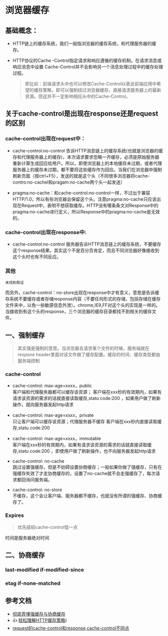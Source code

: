 # 浏览器缓存
## 基础概念：

+ HTTP链上的缓存系统，我们一般指浏览器的缓存系统，和代理服务器的缓存。

+ HTTP协议的Cache -Control指定请求和响应遵循的缓存机制。在请求消息或响应消息中设置 Cache-Control并不会影响另一个消息处理过程中的缓存处理过程。

  >即比如：前端请求头中也可以修改Cache-Control以表达前端应用中希望的缓存策略，即可以强制绕过浏览器缓存，直接请求服务器上的最新资源。但这并不一定影响相应头中的Cache-Control。

## 关于cache-control是出现在response还是request的区别

### cache-control出现在request中：

+ cache-control:no-control 告诉HTTP消息链上的缓存系统(也就是浏览器的缓存和代理服务器上的缓存)，本次请求要求忽略一齐缓存，必须是原始服务器重新计算生成回应给用户。所以，即使浏览器上的本地缓存未过期，或者代理服务器上的缓存未过期，都不要将这些缓存作为回应。当我们在浏览器中强制刷新页面（按ctrl+F5），发送的就是这个头（不同很多浏览器将cache-contro:no-cachel和pragam:no-cache两个头一起发送）

+ pragma:no-cache：和cache-control:no-control一样，不过出于兼容HTTP/1.0，所以有些浏览器会保留这个头。注意pragma:no-cache只应该出现在Request中，表明不想获取缓存。HTTP没有哪条条文对Response中的pragma:no-cache进行定义，所以Response中的pragma:no-cache是无效的。

### cache-control出现在response中:

+ cache-control:no-control 服务器告诉HTTP消息链上的缓存系统，不要缓存这个response结果。其实这个不是百分百肯定，而且不同浏览器好像接收到这个头时也有不同反应。

### 其他

    未找到取证

而另外，cache-control：no-store出现在response中才有意义，意思是告诉缓存系统不要缓存或者存储response内容（不要任何形式的存储，包括存储在缓存文件夹中，以免一些敏感信息外泄）。chrome,IE9,FF对这个头的实现是一样的。当接收到有这个头的response，三个浏览器的缓存目录都找不到相关的缓存文件。
  
  

## 一、强制缓存

>其实强是强制的意思。当浏览器去请求某个文件的时候，服务端就在respone header里面对该文件做了缓存配置。缓存的时间、缓存类型都由服务端控制

### cache-control

+ cache-control: max-age=xxxx，public  
客户端和代理服务器都可以缓存该资源；
客户端在xxx秒的有效期内，如果有请求该资源的需求的话就直接读取缓存,statu code:200 ，如果用户做了刷新操作，就向服务器发起http请求

+ cache-control: max-age=xxxx，private  
只让客户端可以缓存该资源；代理服务器不缓存
客户端在xxx秒内直接读取缓存,statu code:200

+ cache-control: max-age=xxxx，immutable  
客户端在xxx秒的有效期内，如果有请求该资源的需求的话就直接读取缓存,statu code:200 ，即使用户做了刷新操作，也不向服务器发起http请求

+ cache-control: no-cache  
跳过设置强缓存，但是不妨碍设置协商缓存；一般如果你做了强缓存，只有在强缓存失效了才走协商缓存的，设置了no-cache就不会走强缓存了，每次请求都回询问服务端。

+ cache-control: no-store  
不缓存，这个会让客户端、服务器都不缓存，也就没有所谓的强缓存、协商缓存了。

### Expires 

>优先级较cache-control低一点

时间是服务器绝对时间

## 二、协商缓存

### last-modified if-modified-since

### etag if-none-matched

## 参考文档

+ [彻底弄懂强缓存与协商缓存](https://www.jianshu.com/p/9c95db596df5)
+ 👍 [轻松理解HTTP缓存策略](https://blog.csdn.net/dennis_jiang/article/details/111589275))
+ [request的cache-control和response cache-control不同点](https://blog.csdn.net/weixin_34221036/article/details/92032569)